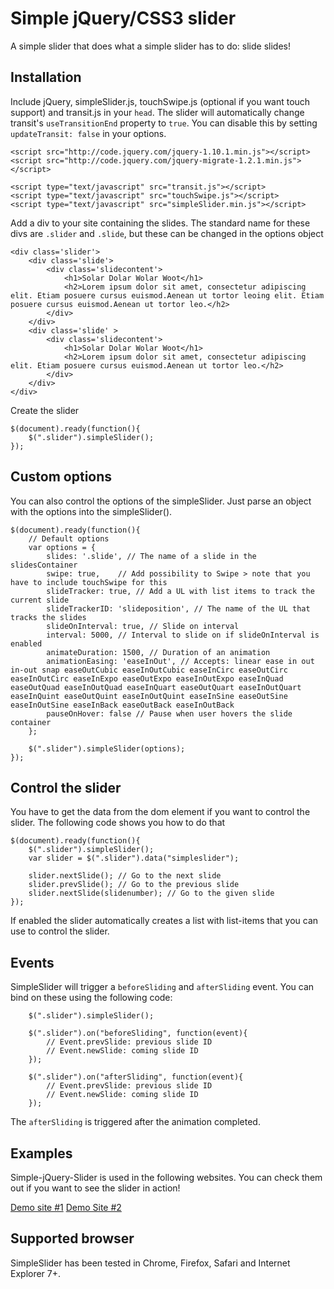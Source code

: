 Simple jQuery/CSS3 slider
=========================

A simple slider that does what a simple slider has to do: slide slides!

Installation
------------

Include jQuery, simpleSlider.js, touchSwipe.js (optional if you want touch support) and transit.js in your `head`. The slider will automatically change transit's `useTransitionEnd` property to `true`. You can disable this by setting `updateTransit: false` in your options.
```code
<script src="http://code.jquery.com/jquery-1.10.1.min.js"></script>
<script src="http://code.jquery.com/jquery-migrate-1.2.1.min.js"></script>

<script type="text/javascript" src="transit.js"></script>
<script type="text/javascript" src="touchSwipe.js"></script>
<script type="text/javascript" src="simpleSlider.min.js"></script>
```

Add a div to your site containing the slides. The standard name for these divs are `.slider` and `.slide`, but these can be changed in the options object
```code
<div class='slider'>
	<div class='slide'>
		<div class='slidecontent'>
			<h1>Solar Dolar Wolar Woot</h1>
			<h2>Lorem ipsum dolor sit amet, consectetur adipiscing elit. Etiam posuere cursus euismod.Aenean ut tortor leoing elit. Etiam posuere cursus euismod.Aenean ut tortor leo.</h2>
		</div>
	</div>
	<div class='slide' >
		<div class='slidecontent'>
			<h1>Solar Dolar Wolar Woot</h1>
			<h2>Lorem ipsum dolor sit amet, consectetur adipiscing elit. Etiam posuere cursus euismod.Aenean ut tortor leo.</h2>
		</div>
	</div>
</div>
```

Create the slider
```code
$(document).ready(function(){
	$(".slider").simpleSlider();
});
```

Custom options
--------------
You can also control the options of the simpleSlider. Just parse an object with the options into the simpleSlider().
```code
$(document).ready(function(){
	// Default options
	var options = {
		slides: '.slide', // The name of a slide in the slidesContainer
		swipe: true,	// Add possibility to Swipe > note that you have to include touchSwipe for this
		slideTracker: true, // Add a UL with list items to track the current slide
		slideTrackerID: 'slideposition', // The name of the UL that tracks the slides
		slideOnInterval: true, // Slide on interval
		interval: 5000, // Interval to slide on if slideOnInterval is enabled
		animateDuration: 1500, // Duration of an animation
		animationEasing: 'easeInOut', // Accepts: linear ease in out in-out snap easeOutCubic easeInOutCubic easeInCirc easeOutCirc easeInOutCirc easeInExpo easeOutExpo easeInOutExpo easeInQuad easeOutQuad easeInOutQuad easeInQuart easeOutQuart easeInOutQuart easeInQuint easeOutQuint easeInOutQuint easeInSine easeOutSine easeInOutSine easeInBack easeOutBack easeInOutBack
		pauseOnHover: false // Pause when user hovers the slide container
	};

	$(".slider").simpleSlider(options);
});
```

Control the slider
--------------
You have to get the data from the dom element if you want to control the slider. The following code shows you how to do that
```code
$(document).ready(function(){
	$(".slider").simpleSlider();
	var slider = $(".slider").data("simpleslider");

	slider.nextSlide(); // Go to the next slide
	slider.prevSlide(); // Go to the previous slide
	slider.nextSlide(slidenumber); // Go to the given slide
});
```

If enabled the slider automatically creates a list with list-items that you can use to control the slider.

Events
------
SimpleSlider will trigger a `beforeSliding` and `afterSliding` event. You can bind on these using the following code:
```code
	$(".slider").simpleSlider();

	$(".slider").on("beforeSliding", function(event){
		// Event.prevSlide: previous slide ID
		// Event.newSlide: coming slide ID
	});

	$(".slider").on("afterSliding", function(event){
		// Event.prevSlide: previous slide ID
		// Event.newSlide: coming slide ID
	});
```
The `afterSliding` is triggered after the animation completed.

Examples
--------
Simple-jQuery-Slider is used in the following websites. You can check them out if you want to see the slider in action!

[Demo site #1](http://simpleslider.bitlabsbeta.nl/)
[Demo Site #2](http://ondernemenanno2014.nl/)

Supported browser
-----------------
SimpleSlider has been tested in Chrome, Firefox, Safari and Internet Explorer 7+.
